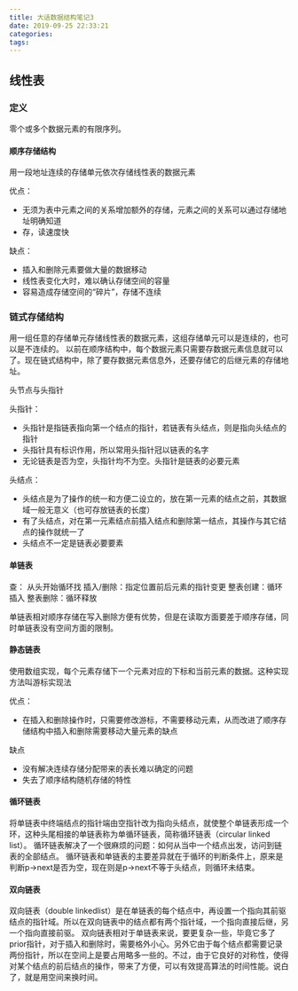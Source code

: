 ```yaml
---
title: 大话数据结构笔记3
date: 2019-09-25 22:33:21
categories:
tags:
---
```



## 线性表

### 定义

零个或多个数据元素的有限序列。

#### 顺序存储结构

用一段地址连续的存储单元依次存储线性表的数据元素

优点：

* 无须为表中元素之间的关系增加额外的存储，元素之间的关系可以通过存储地址明确知道
* 存，读速度快

缺点：

* 插入和删除元素要做大量的数据移动
* 线性表变化大时，难以确认存储空间的容量
* 容易造成存储空间的“碎片”，存储不连续


### 链式存储结构

用一组任意的存储单元存储线性表的数据元素，这组存储单元可以是连续的，也可以是不连续的。
以前在顺序结构中，每个数据元素只需要存数据元素信息就可以了。现在链式结构中，除了要存数据元素信息外，还要存储它的后继元素的存储地址。

头节点与头指针

头指针：
* 头指针是指链表指向第一个结点的指针，若链表有头结点，则是指向头结点的指针
* 头指针具有标识作用，所以常用头指针冠以链表的名字
* 无论链表是否为空，头指针均不为空。头指针是链表的必要元素

头结点：
* 头结点是为了操作的统一和方便二设立的，放在第一元素的结点之前，其数据域一般无意义（也可存放链表的长度）
* 有了头结点，对在第一元素结点前插入结点和删除第一结点，其操作与其它结点的操作就统一了
* 头结点不一定是链表必要要素


#### 单链表

查： 从头开始循环找
插入/删除：指定位置前后元素的指针变更
整表创建：循环插入
整表删除：循环释放

单链表相对顺序存储在写入删除方便有优势，但是在读取方面要差于顺序存储，同时单链表没有空间方面的限制。

#### 静态链表

使用数组实现，每个元素存储下一个元素对应的下标和当前元素的数据。这种实现方法叫游标实现法

优点：
* 在插入和删除操作时，只需要修改游标，不需要移动元素，从而改进了顺序存储结构中插入和删除需要移动大量元素的缺点

缺点
* 没有解决连续存储分配带来的表长难以确定的问题
* 失去了顺序结构随机存储的特性

#### 循环链表

将单链表中终端结点的指针端由空指针改为指向头结点，就使整个单链表形成一个环，这种头尾相接的单链表称为单循环链表，简称循环链表（circular linked list）。
循环链表解决了一个很麻烦的问题：如何从当中一个结点出发，访问到链表的全部结点。
循环链表和单链表的主要差异就在于循环的判断条件上，原来是判断p->next是否为空，现在则是p->next不等于头结点，则循环未结束。

#### 双向链表

双向链表（double linkedlist）是在单链表的每个结点中，再设置一个指向其前驱结点的指针域。所以在双向链表中的结点都有两个指针域，一个指向直接后继，另一个指向直接前驱。
双向链表相对于单链表来说，要更复杂一些，毕竟它多了prior指针，对于插入和删除时，需要格外小心。另外它由于每个结点都需要记录两份指针，所以在空间上是要占用略多一些的。不过，由于它良好的对称性，使得对某个结点的前后结点的操作，带来了方便，可以有效提高算法的时间性能。说白了，就是用空间来换时间。
